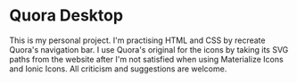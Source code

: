 # Quora Desktop

This is my personal project. I'm practising HTML and CSS by recreate Quora's navigation bar. I use Quora's original for the icons by taking its SVG paths from the website after I'm not satisfied when using Materialize Icons and Ionic Icons. All criticism and suggestions are welcome.
